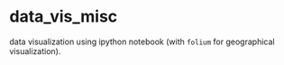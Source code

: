 # data_vis_misc

data visualization using ipython notebook (with `folium` for geographical visualization).
